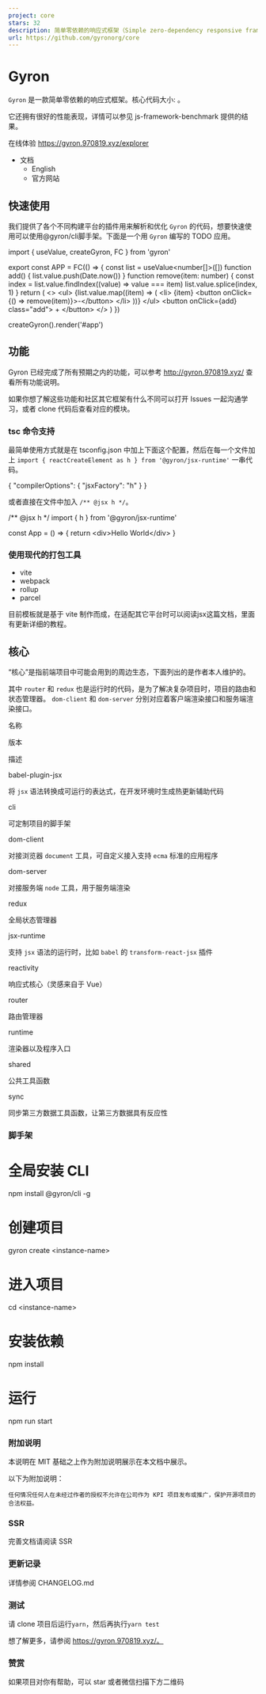 ```yaml
---
project: core
stars: 32
description: 简单零依赖的响应式框架（Simple zero-dependency responsive framework that uses jsx syntactic sugar to describe the UI）
url: https://github.com/gyronorg/core
---
```


Gyron
=====

`Gyron` 是一款简单零依赖的响应式框架。核心代码大小: 。

它还拥有很好的性能表现，详情可以参见 js-framework-benchmark 提供的结果。

在线体验 https://gyron.970819.xyz/explorer

-   文档
    -   English
    -   官方网站

快速使用
----

我们提供了各个不同构建平台的插件用来解析和优化 `Gyron` 的代码，想要快速使用可以使用@gyron/cli脚手架。下面是一个用 `Gyron` 编写的 TODO 应用。

import { useValue, createGyron, FC } from 'gyron'

export const APP \= FC(() \=> {
  const list \= useValue<number\[\]\>(\[\])
  function add() {
    list.value.push(Date.now())
  }
  function remove(item: number) {
    const index \= list.value.findIndex((value) \=> value \=== item)
    list.value.splice(index, 1)
  }
  return (
    <\>
      <ul\>
        {list.value.map((item) \=> (
          <li\>
            {item} <button onClick\={() \=> remove(item)}\>\-</button\>
          </li\>
        ))}
      </ul\>
      <button onClick\={add} class\="add"\>
        +
      </button\>
    </\>
  )
})

createGyron(<APP />).render('#app')

功能
--

Gyron 已经完成了所有预期之内的功能，可以参考 http://gyron.970819.xyz/ 查看所有功能说明。

如果你想了解这些功能和社区其它框架有什么不同可以打开 Issues 一起沟通学习，或者 clone 代码后查看对应的模块。

### tsc 命令支持

最简单使用方式就是在 tsconfig.json 中加上下面这个配置，然后在每一个文件加上 `import { reactCreateElement as h } from '@gyron/jsx-runtime'` 一串代码。

{
  "compilerOptions": {
    "jsxFactory": "h"
  }
}

或者直接在文件中加入 `/** @jsx h */`。

/\*\* @jsx h \*/
import { h } from '@gyron/jsx-runtime'

const App \= () \=> {
  return <div\>Hello World</div\>
}

### 使用现代的打包工具

-   vite
-   webpack
-   rollup
-   parcel

目前模板就是基于 vite 制作而成，在适配其它平台时可以阅读jsx这篇文档，里面有更新详细的教程。

核心
--

“核心”是指前端项目中可能会用到的周边生态，下面列出的是作者本人维护的。

其中 `router` 和 `redux` 也是运行时的代码，是为了解决复杂项目时，项目的路由和状态管理器。 `dom-client` 和 `dom-server` 分别对应着客户端渲染接口和服务端渲染接口。

名称

版本

描述

babel-plugin-jsx

将 `jsx` 语法转换成可运行的表达式，在开发环境时生成热更新辅助代码

cli

可定制项目的脚手架

dom-client

对接浏览器 `document` 工具，可自定义接入支持 `ecma` 标准的应用程序

dom-server

对接服务端 `node` 工具，用于服务端渲染

redux

全局状态管理器

jsx-runtime

支持 `jsx` 语法的运行时，比如 `babel` 的 `transform-react-jsx` 插件

reactivity

响应式核心（灵感来自于 Vue）

router

路由管理器

runtime

渲染器以及程序入口

shared

公共工具函数

sync

同步第三方数据工具函数，让第三方数据具有反应性

### 脚手架

# 全局安装 CLI
npm install @gyron/cli -g
# 创建项目
gyron create <instance-name\>
# 进入项目
cd <instance-name\>
# 安装依赖
npm install
# 运行
npm run start

### 附加说明

本说明在 MIT 基础之上作为附加说明展示在本文档中展示。

以下为附加说明：

```
任何情况任何人在未经过作者的授权不允许在公司作为 KPI 项目发布或推广，保护开源项目的合法权益。
```

### SSR

完善文档请阅读 SSR

### 更新记录

详情参阅 CHANGELOG.md

### 测试

请 clone 项目后运行`yarn`，然后再执行`yarn test`

想了解更多，请参阅 https://gyron.970819.xyz/。

### 赞赏

如果项目对你有帮助，可以 star 或者微信扫描下方二维码
